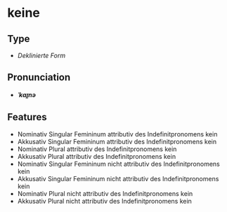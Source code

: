 # keine
## Type
- _Deklinierte Form_
## Pronunciation
- **_ˈkaɪ̯nə_**
## Features
- Nominativ Singular Femininum attributiv des Indefinitpronomens kein
- Akkusativ Singular Femininum attributiv des Indefinitpronomens kein
- Nominativ Plural attributiv des Indefinitpronomens kein
- Akkusativ Plural attributiv des Indefinitpronomens kein
- Nominativ Singular Femininum nicht attributiv des Indefinitpronomens kein
- Akkusativ Singular Femininum nicht attributiv des Indefinitpronomens kein
- Nominativ Plural nicht attributiv des Indefinitpronomens kein
- Akkusativ Plural nicht attributiv des Indefinitpronomens kein
